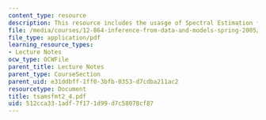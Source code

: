 ```yaml
---
content_type: resource
description: This resource includes the usasge of Spectral Estimation from ARMA Forms.
file: /media/courses/12-864-inference-from-data-and-models-spring-2005/512cca331adf7f171d99d7c58078cf87_tsamsfmt2_4.pdf
file_type: application/pdf
learning_resource_types:
- Lecture Notes
ocw_type: OCWFile
parent_title: Lecture Notes
parent_type: CourseSection
parent_uid: e31ddbff-1ff0-3bfb-0353-d7cdba211ac2
resourcetype: Document
title: tsamsfmt2_4.pdf
uid: 512cca33-1adf-7f17-1d99-d7c58078cf87
---
```

